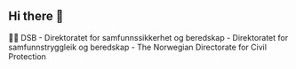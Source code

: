 ## Hi there 👋

🙋‍♀️ DSB - Direktoratet for samfunnssikkerhet og beredskap -  Direktoratet for samfunnstryggleik og beredskap - The Norwegian Directorate for Civil Protection
<!--
🌈 We have a couple of public projects that you can contribute to
👩‍💻 Useful resources - where can the community find your docs? Is there anything else the community should know?
🍿 Fun facts - what does your team eat for breakfast?
🧙 Remember, you can do mighty things with the power of [Markdown](https://docs.github.com/github/writing-on-github/getting-started-with-writing-and-formatting-on-github/basic-writing-and-formatting-syntax)
-->
